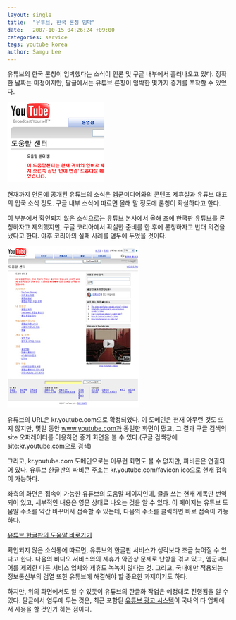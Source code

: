 ```yaml
---
layout: single
title:  "유튜브, 한국 론칭 임박"
date:   2007-10-15 04:26:24 +09:00
categories: service
tags: youtube korea
author: Samgu Lee
---
```

유튜브의 한국 론칭이 임박했다는 소식이 언론 및 구글 내부에서 흘러나오고 있다. 정확한 날짜는 미정이지만, 팔글에서는 유튜브 론칭이 임박한 몇가지 증거를 포착할 수 있었다.

![유튜브, 한국어 도움말](/assets/youtube-korea-help.jpg)

현재까지 언론에 공개된 유튜브의 소식은 엠군미디어와의 콘텐츠 제휴설과 유튜브 대표의 입국 소식 정도. 구글 내부 소식에 따르면 올해 말 정도에 론칭이 확실하다고 한다.

이 부분에서 확인되지 않은 소식으로는 유튜브 본사에서 올해 초에 한국판 유튜브를 론칭하자고 제의했지만, 구글 코리아에서 확실한 준비를 한 후에 론칭하자고 반대 의견을 냈다고 한다. 야후 코리아의 실패 사례를 염두에 두었을 것이다.

![유튜브 한글판의 도움말 메인 화면](/assets/youtube-korea-support.jpg)

유튜브의 URL은 kr.youtube.com으로 확정되었다. 이 도메인은 현재 아무런 것도 뜨지 않지만, 몇일 동안 www.youtube.com과 동일한 화면이 떴고, 그 결과 구글 검색의 site 오퍼레이터를 이용하면 증거 화면을 볼 수 있다.(구글 검색창에 site:kr.youtube.com으로 검색)

그리고, kr.youtube.com 도메인으로는 아무런 화면도 볼 수 없지만, 파비콘은 연결되어 있다. 유튜브 한글판의 파비콘 주소는 kr.youtube.com/favicon.ico으로 현재 접속이 가능하다.

좌측의 화면은 접속이 가능한 유튜브의 도움말 페이지인데, 글을 쓰는 현재 제목만 번역되어 있고, 세부적인 내용은 영문 상태로 나오는 것을 알 수 있다. 이 페이지는 유튜브 도움말 주소를 약간 바꾸어서 접속할 수 있는데, 다음의 주소를 클릭하면 바로 접속이 가능하다.

[유튜브 한글판의 도움말 바로가기](http://www.google.com/support/youtube/?hl=kr)

확인되지 않은 소식통에 따르면, 유튜브의 한글판 서비스가 생각보다 조금 늦어질 수 있다고 한다. 다음의 비디오 서비스와의 제휴가 약관상 문제로 난항을 겪고 있고, 엠군미디어를 제외한 다른 서비스 업체와 제휴도 녹녹치 않다는 것. 그리고, 국내에만 적용되는 정보통신부의 검열 또한 유튜브에 해결해야 할 중요한 과제이기도 하다.

하지만, 위의 화면에서도 알 수 있듯이 유튜브의 한글화 작업은 예정대로 진행됨을 알 수 있다. 팔글에서 염두에 두는 것은, 최근 포함된 [유튜브 광고 시스템](http://adsense.blogspot.com/2007/10/introducing-video-units.html)이 국내의 타 업체에서 사용을 할 것인가 하는 점이다.
